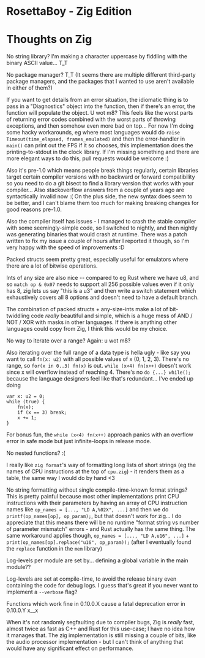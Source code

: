 RosettaBoy - Zig Edition
========================

Thoughts on Zig
===============
No string library? I'm making a character uppercase by fiddling with
the binary ASCII value... T_T

No package manager? T_T (It seems there are multiple different
third-party package managers, and the packages that I wanted to use
aren't available in either of them?)

If you want to get details from an error situation, the idiomatic thing
is to pass in a "Diagnostics" object into the function, then if there's
an error, the function will populate the object. U wot m8? This feels
like the worst parts of returning error codes combined with the worst
parts of throwing exceptions, and then somehow even more bad on top...
For now I'm doing some hacky workarounds, eg where most languages would
do `raise Timeout(time_elapsed, frames_emulated)` and then the
error-handler in `main()` can print out the FPS if it so chooses, this
implementation does the printing-to-stdout in the clock library. If I'm
missing something and there are more elegant ways to do this, pull
requests would be welcome :)

Also it's pre-1.0 which means people break things regularly, certain
libraries target certain compiler versions with no backward or forward
compatibility so you need to do a git bisect to find a library version
that works with your compiler... Also stackoverflow answers from a
couple of years ago are syntactically invalid now :( On the plus side,
the new syntax does seem to be better, and I can't blame them too much
for making breaking changes for good reasons pre-1.0.

Also the compiler itself has issues - I managed to crash the stable
compiler with some seemingly-simple code, so I switched to nightly, and
then nightly was generating binaries that would crash at runtime. There
was a patch written to fix my issue a couple of hours after I reported
it though, so I'm very happy with the speed of improvements :D

Packed structs seem pretty great, especially useful for emulators where
there are a lot of bitwise operations.

Ints of any size are also nice -- compared to eg Rust where we have u8,
and so `match op & 0x07` needs to support all 256 possible values even
if it only has 8, zig lets us say "this is a u3" and then write a switch
statement which exhaustively covers all 8 options and doesn't need to
have a default branch.

The combination of packed structs + any-size-ints make a lot of
bit-twiddling code _really_ beautiful and simple, which is a huge mess
of AND / NOT / XOR with masks in other languages. If there is anything
other languages could copy from Zig, I think this would be my choice.

No way to iterate over a range? Again: u wot m8?

Also iterating over the full range of a data type is hella ugly - like
say you want to call `fn(x: u2)` with all possible values of x (0, 1,
2, 3). There's no range, so `for(x in 0..3) fn(x)` is out.
`while (x<4) fn(x++)` doesn't work since x will overflow instead of
reaching 4. There's no `do {...} while();` because the language designers
feel like that's redundant... I've ended up doing

```
var x: u2 = 0;
while (true) {
    fn(x);
    if (x == 3) break;
    x += 1;
}
```

For bonus fun, the `while (x<4) fn(x++)` approach panics with an overflow
error in safe mode but just infinite-loops in release mode.

No nested functions? :(

I really like `zig format`'s way of formatting long lists of short strings
(eg the names of CPU instructions at the top of `cpu.zig`) - it renders
them as a table, the same way I would do by hand <3

No string formatting without single compile-time-known format strings?
This is pretty painful because most other implementations print CPU
instructions with their parameters by having an array of CPU instruction
names like `op_names = [..., "LD A,%02X", ...]` and then we do
`printf(op_names[op], op_param);`, but that doesn't work for zig... I do
appreciate that this means there will be no runtime "format string vs
number of parameter mismatch" errors - and Rust actually has the same
thing. The same workaround applies though, `op_names = [..., "LD A,u16", ...]` +
`print(op_names[op].replace("u16", op_param));` (after I eventually found
the `replace` function in the `mem` library)

Log-levels per module are set by... defining a global variable in the
main module??

Log-levels are set at compile-time, to avoid the release binary even
containing the code for debug logs. I guess that's great if you never
want to implement a `--verbose` flag?

Functions which work fine in 0.10.0.X cause a fatal deprecation error
in 0.10.0.Y x__x

When it's not randomly segfaulting due to compiler bugs, Zig is _really_
fast, almost twice as fast as C++ and Rust for this use-case; I have no
idea how it manages that. The zig implementation is still missing a
couple of bits, like the audio processor implementation - but I can't
think of anything that would have any significant effect on performance.